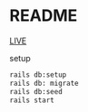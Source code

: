 # README


[LIVE](https://citly-l0.herokuapp.com/)

setup

```bash
rails db:setup
rails db: migrate
rails db:seed
rails start
```
